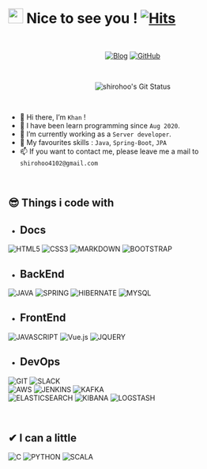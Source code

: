 # <img src="https://camo.githubusercontent.com/d3359cb00ab0b5ed8f2e1fe3fceb4fbaf3b614340f8c0db99c17b9f50b351770/68747470733a2f2f656d6f6a69732e736c61636b6d6f6a69732e636f6d2f656d6f6a69732f696d616765732f313533313834393433302f343234362f626c6f622d73756e676c61737365732e6769663f31353331383439343330" width="30" height="30"> Nice to see you ! [![Hits](https://hits.seeyoufarm.com/api/count/incr/badge.svg?url=https%3A%2F%2Fgithub.com%2Fshirohoo%2Fhit-counter&count_bg=%2379C83D&title_bg=%23555555&icon=&icon_color=%23E7E7E7&title=hits&edge_flat=false)](https://hits.seeyoufarm.com)

<br />

<p align="center">
<a href="https://hch4102.tistory.com/"><img alt="Blog" src ="https://img.shields.io/badge/Blog-000000.svg?&style=for-the-badge&logo=Bloglovin&logoColor=white"/></a> <a href="https://github.com/shirohoo"><img alt="GitHub" src ="https://img.shields.io/badge/Github-181717.svg?&style=for-the-badge&logo=GitHub&logoColor=white"/></a>
</p>

<br />

<p align="center">
  <img src="https://github-readme-stats.vercel.app/api?username=shirohoo&show_icons=true" alt="shirohoo's Git Status">
</p>

<br />

- 👋 Hi there, I’m `Khan` !
- 📖 I have been learn programming since `Aug 2020`.
- 🌱 I’m currently working as a `Server developer`.
- 💖 My favourites skills : `Java`, `Spring-Boot`, `JPA`
- 📫 If you want to contact me, please leave me a mail to `shirohoo4102@gmail.com`

<br/>


## 😎 Things i code with
- ## **Docs** 
![HTML5](https://img.shields.io/badge/HTML5-E34F26?style=for-the-badge&logo=html5&logoColor=white) ![CSS3](https://img.shields.io/badge/CSS3-1572B6?style=for-the-badge&logo=css3&logoColor=white) ![MARKDOWN](https://img.shields.io/badge/Markdown-000000?style=for-the-badge&logo=markdown&logoColor=white) ![BOOTSTRAP](https://img.shields.io/badge/Bootstrap-563D7C?style=for-the-badge&logo=bootstrap&logoColor=white) 
- ## **BackEnd** 
![JAVA](https://img.shields.io/badge/Java-ED8B00?style=for-the-badge&logo=java&logoColor=white) ![SPRING](https://img.shields.io/badge/Spring-6DB33F?style=for-the-badge&logo=spring&logoColor=white) ![HIBERNATE](https://img.shields.io/badge/Hibernate-59666C?style=for-the-badge&logo=Hibernate&logoColor=white) ![MYSQL](https://img.shields.io/badge/MySQL-00000F?style=for-the-badge&logo=mysql&logoColor=white) 
- ## **FrontEnd** 
![JAVASCRIPT](https://img.shields.io/badge/JavaScript-F7DF1E?style=for-the-badge&logo=javascript&logoColor=black) ![Vue.js](https://img.shields.io/badge/Vue.js-4FC08D?style=for-the-badge&logo=Vue.js&logoColor=white) ![JQUERY](https://img.shields.io/badge/jQuery-0769AD?style=for-the-badge&logo=jquery&logoColor=white) 
- ## **DevOps** 
![GIT](https://img.shields.io/badge/Git-F05032?style=for-the-badge&logo=git&logoColor=white) ![SLACK](https://img.shields.io/badge/Slack-4A154B?style=for-the-badge&logo=Slack&logoColor=white) <br />
![AWS](https://img.shields.io/badge/Amazon_AWS-232F3E?style=for-the-badge&logo=amazon-aws&logoColor=white) ![JENKINS](https://img.shields.io/badge/Jenkins-73C3D5?style=for-the-badge&logo=Jenkins&logoColor=white) ![KAFKA](https://img.shields.io/badge/Apache_Kafka-231F20?style=for-the-badge&logo=Apache_Kafka&logoColor=white) <br />
![ELASTICSEARCH](https://img.shields.io/badge/Elasticsearch-005571?style=for-the-badge&logo=Elasticsearch&logoColor=white) ![KIBANA](https://img.shields.io/badge/Kibana-005571?style=for-the-badge&logo=Kibana&logoColor=white) ![LOGSTASH](https://img.shields.io/badge/Logstash-005571?style=for-the-badge&logo=Logstash&logoColor=white)


<br />

## ✔ I can a little
![C](https://img.shields.io/badge/C-00599C?style=for-the-badge&logo=c&logoColor=white) ![PYTHON](https://img.shields.io/badge/Python-14354C?style=for-the-badge&logo=python&logoColor=white) ![SCALA](https://img.shields.io/badge/Scala-DC322F?style=for-the-badge&logo=scala&logoColor=white) 

<br/>
